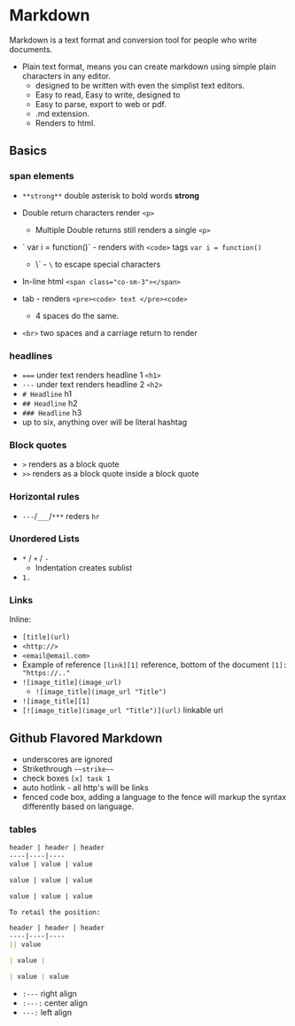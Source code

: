 # Markdown

Markdown is a text format and conversion tool for people who write documents.

+ Plain text format, means you can create markdown using simple plain characters in any editor.
  + designed to be written with even the simplist text editors.
  + Easy to read, Easy to write, designed to 
  + Easy to parse, export to web or pdf.
  + .md extension.
  + Renders to html. 

 ## Basics

 ### span elements


+ `**strong**` double asterisk to bold words **strong**
+ Double return characters render `<p>`
  + Multiple Double returns still renders a single `<p>`
+ \` var i = function()\` - renders with `<code>` tags `var i = function()`
  + \\\` - `\` to escape special characters
+ In-line html `<span class="co-sm-3"></span>`
+ tab - renders `<pre><code> text </pre><code>`
  + 4 spaces do the same. 

+ `<br>` two spaces and a carriage return to render

### headlines

+ `===` under text renders headline 1 `<h1>`
+ `---` under text renders headline 2 `<h2>`
+ `# Headline` h1
+ `## Headline` h2
+ `### Headline` h3
+ up to six, anything over will be literal hashtag

### Block quotes

+ `>` renders as a block quote
+ `>>` renders as a block quote inside a block quote

### Horizontal rules

+ `---`/`___`/`***` reders `hr`


### Unordered Lists
+ `*` / `+` / `-`
  + Indentation creates sublist
+ `1. `

### Links

Inline:
+ `[title](url)`
+ `<http://>`
+ `<email@email.com>`
+ Example of reference `[link][1]` reference, bottom of the document `[1]: "https://.."`
+ `![image_title](image_url)` 
  + `![image_title](image_url "Title")`
+ `![image_title][1]`
+ `[![image_title](image_url "Title")](url)` linkable url


## Github Flavored Markdown

+ underscores are ignored
+ Strikethrough `~~strike~~`
+ check boxes `[x] task 1`
+ auto hotlink - all http's will be links
+ fenced code box, adding a language to the fence will markup the syntax differently based on language. 

### tables

```md
header | header | header
----|----|----
value | value | value

value | value | value

value | value | value

To retail the position:

header | header | header
----|----|----
|| value

| value |

| value | value

```

+ `:---` right align
+ `:---:` center align
+ `---:` left align


